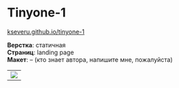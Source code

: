 # Tinyone-1 #

[kseveru.github.io/tinyone-1](https://kseveru.github.io/tinyone-1/ "Открыть проект")

**Верстка**: статичная  
**Страниц**: landing page  
**Макет**: &ndash;  (кто знает автора, напишите мне, пожалуйста)

<table>
  <tr>
    <td>
      <a href="https://kseveru.github.io/img/preview-tinyone-1.png" title="Открыть макет">
        <img src="https://kseveru.github.io/img/preview-tinyone-1-small.png">
      </a>
    </td>
  </tr>
</table>
